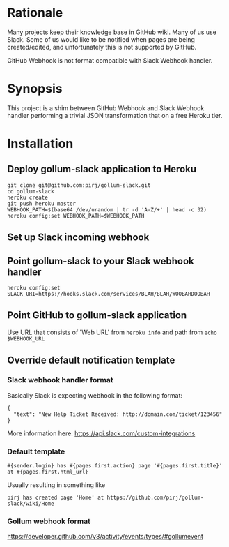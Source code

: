 # Rationale

Many projects keep their knowledge base in GitHub wiki. Many of us use Slack. Some of us would like to be notified when pages are being created/edited, and unfortunately this is not supported by GitHub.

GitHub Webhook is not format compatible with Slack Webhook handler.

# Synopsis

This project is a shim between GitHub Webhook and Slack Webhook handler performing a trivial JSON transformation that on a free Heroku tier.

# Installation

## Deploy gollum-slack application to Heroku

    git clone git@github.com:pirj/gollum-slack.git
    cd gollum-slack
    heroku create
    git push heroku master
    WEBHOOK_PATH=$(base64 /dev/urandom | tr -d 'A-Z/+' | head -c 32)
    heroku config:set WEBHOOK_PATH=$WEBHOOK_PATH

## Set up Slack incoming webhook

## Point gollum-slack to your Slack webhook handler

    heroku config:set SLACK_URI=https://hooks.slack.com/services/BLAH/BLAH/WOOBAHDOOBAH

## Point GitHub to gollum-slack application

Use URL that consists of 'Web URL' from `heroku info` and path from `echo $WEBHOOK_URL`

## Override default notification template

### Slack webhook handler format

Basically Slack is expecting webhook in the following format:

    {
      "text": "New Help Ticket Received: http://domain.com/ticket/123456"
    }

More information here: https://api.slack.com/custom-integrations

### Default template

    #{sender.login} has #{pages.first.action} page '#{pages.first.title}' at #{pages.first.html_url}

Usually resulting in something like

    pirj has created page 'Home' at https://github.com/pirj/gollum-slack/wiki/Home

### Gollum webhook format

https://developer.github.com/v3/activity/events/types/#gollumevent
